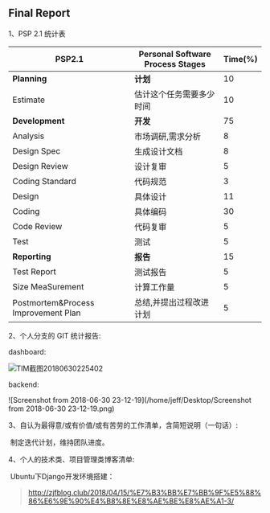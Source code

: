 ## Final Report

1、PSP 2.1 统计表

| PSP2.1                              | Personal Software Process Stages | Time(%) |
| ----------------------------------- | -------------------------------- | ------- |
| **Planning**                        | **计划**                           | 10      |
| Estimate                            | 估计这个任务需要多少时间                     | 10      |
| **Development**                     | **开发**                           | 75      |
| Analysis                            | 市场调研,需求分析                        | 8       |
| Design Spec                         | 生成设计文档                           | 8       |
| Design Review                       | 设计复审                             | 5       |
| Coding Standard                     | 代码规范                             | 3       |
| Design                              | 具体设计                             | 11      |
| Coding                              | 具体编码                             | 30      |
| Code Review                         | 代码复审                             | 5       |
| Test                                | 测试                               | 5       |
| **Reporting**                       | **报告**                           | 15      |
| Test Report                         | 测试报告                             | 5       |
| Size MeaSurement                    | 计算工作量                            | 5       |
| Postmortem&Process Improvement Plan | 总结,并提出过程改进计划                     | 5       |

2、个人分支的 GIT 统计报告:

dashboard:

![TIM截图20180630225402](/home/jeff/Desktop/TIM截图20180630225402.png)

backend:

![Screenshot from 2018-06-30 23-12-19](/home/jeff/Desktop/Screenshot from 2018-06-30 23-12-19.png)

3、自认为最得意/或有价值/或有苦劳的工作清单，含简短说明（一句话）:

​       制定迭代计划，维持团队进度。

4、个人的技术类、项目管理类博客清单:

​       Ubuntu下Django开发环境搭建：

> http://zjfblog.club/2018/04/15/%E7%B3%BB%E7%BB%9F%E5%88%86%E6%9E%90%E4%B8%8E%E8%AE%BE%E8%AE%A1-3/

